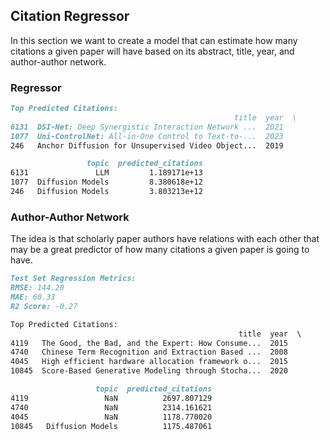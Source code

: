 ## Citation Regressor
In this section we want to create a model that can estimate how many citations a given paper 
will have based on its abstract, title, year, and author-author network.

### Regressor
```markdown
Top Predicted Citations:
                                                  title  year  \
6131  DSI-Net: Deep Synergistic Interaction Network ...  2021   
1077  Uni-ControlNet: All-in-One Control to Text-to-...  2023   
246   Anchor Diffusion for Unsupervised Video Object...  2019   

                 topic  predicted_citations  
6131               LLM         1.189171e+13  
1077  Diffusion Models         8.380618e+12  
246   Diffusion Models         3.803213e+12
```
### Author-Author Network
The idea is that scholarly paper authors have relations with each other that may be a great
predictor of how many citations a given paper is going to have.
```markdown
Test Set Regression Metrics:
RMSE: 144.20
MAE: 60.33
R2 Score: -0.27

Top Predicted Citations:
                                                   title  year  \
4119   The Good, the Bad, and the Expert: How Consume...  2015   
4740   Chinese Term Recognition and Extraction Based ...  2008   
4045   High efficient hardware allocation framework o...  2015   
10845  Score-Based Generative Modeling through Stocha...  2020   

                   topic  predicted_citations  
4119                 NaN          2697.807129  
4740                 NaN          2314.161621  
4045                 NaN          1178.770020  
10845   Diffusion Models          1175.487061
```